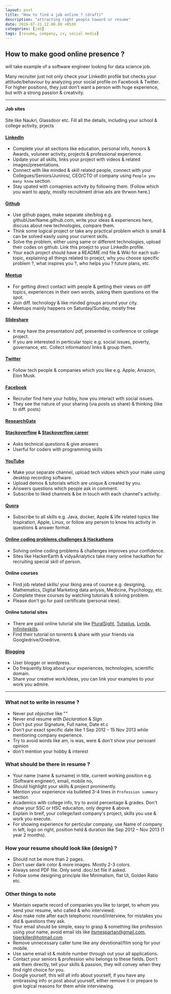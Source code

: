 ```yaml
---
layout: post
title: "How to find a job online ? (draft)"
description: "attracting right people toward ur resume"
date: 2016-07-31 12.00.00 +0530
categories: [job]
tags: [resume, company, cv, social media]
---
```


## How to make good online presence ?

will take example of a software engineer looking for data science job.

Many recruiter just not only check your LinkedIn profile but checks your attitude/behaviour by analyzing your social profile on Facebook & Twitter.
For higher positions, they just don't want a person with huge experience, but with a strong passion & creativity.

---

#### Job sites

Site like Naukri, Glassdoor etc.
Fill all the details, including your school & college activity, prjects

#### [LinkedIn](https://www.linkedin.com/)

- Complete your all sections like education, personal info, honors & Awards, voluneer activity, projects & professional experience.
- Update your all skills, links your project with videos & related images/presentations.
- Connect with like minded & skill related people, connect with your Collegues/Seniors/Juniros/, CEO/CTO of company using `People you many know` section.
- Stay upated with comapnies activity by following them. (Follow which you want to apply, mostly recruitment drive ads are thrwon here.)

#### [Github](https://github.com/)

- Use github pages, make separate site/blog e.g. githubUserName.github.com, write your ideas & experiences here,
  discuss about new technologies, compare them.
- Think some logical project or take any practical problem which is small & can be solved easily using your current skills.
- Solve the problem, either using same or different technologies, upload their codes on github. Link this proejct to your LinkedIn profile.
- Your each project should have a README.md file & Wiki for each sub-topic,
  explaining all things related to proejct, why you choose specific problem ?, what inspires you ?, who helps you ? future plans, etc.

#### [Meetup](https://www.meetup.com/)

- For getting direct contact with people & getting their views on diff topics,
  experiences in their own words, asking them questions on the spot.
- Join diff. technology & like minded groups around your city.
- Meetups mainly happens on Saturday/Sunday, mostly free

#### [Slideshare](https://www.slideshare.net/)

- It may have the presentation/ pdf, presented in conference or college project.
- If you are interested in perticular topic e.g. social issues, poverty, governance, etc.
  Collect information/ links & group them.

#### [Twitter](https://www.twitter.com/)

- Follow tech people & companies which you like e.g. Apple, Amazon, Elon Musk.


#### [Facebook](https://www.facebook.com/)

- Recruiter find here your hobby, how you interact with social issues.
- They see the nature of your sharing (via posts us share) & thinking (like to diff. posts)

#### [ResearchGate](https://www.researchgate.net/)

#### [Stackoverflow](https://stackoverflow.com/) & [Stackoverflow career](https://careers.stackoverflow.com/)

- Asks technical questions & give answers
- Userful for coders with programming skills

#### [YouTube](https://www.youtube.com/)

- Make your separate channel, upload tech vidoes which your make using desktop recording software.
- Upload demos & tutorials which are unique & created by you.
- Answers questions which people ask in comment.
- Subscribe to liked channels & be in touch with each channel's activity.

#### [Quora](https://www.quora.com/)

- Subscribe to all skills e.g. Java, docker, Apple & life related topics like Inspiration, Apple, Linux,
  or follow any person to know his activity in questions & answer format.

#### [Online coding problems,challenges & Hackathons](https://sagarnikam123.github.com/programming/2015/10/14/programming-challenges-problems-resources)

- Solving online coding problems & challenges improves your confidence.
- Sites like HackerEarth & vidyaAnalytics take many online hackathon for recruiting special skill of person.


#### Online courses

- Find job related skills/ your liking area of course e.g. designing, Mathematics, Digital Marketing
  data anlysis, Medicine, Psychology, etc.
- Complete these courses by watching tutorials & solving problem.
- Please don't go for paid certificate (personal view).

#### Online tutorial sites

- There are paid online tutorial site like [PluralSight](https://www.pluralsight.com/),
  [Tutsplus](https://tutsplus.com/), [Lynda](https://www.lynda.com/), [Infiniteskills](https://www.infiniteskills.com/).
- Find their tutorial on torrents & share with your friends via Googledrive/Onedrive.

#### [Blogging](https://www.blogger.com/)

- User blogger or wordpress.
- Do frequently blog about your experiences, technologies, scientific domain.
- Share your creative work/ideas, you can link your examples to your work you admire.

---

### What not to write in resume ?

- Never put *objective* like ""
- Never end resume with *Declaration* & *Sign*
- Don't put your Signature, Full name, Date et.c
- Don't pur exact specific date like 1 Sep 2012 – 15 Nov 2013 while mentioning company experience.
- Try to avoid words like am, is was, were & don't show your persoanl opinion
- don't mention your hobby & interest

### What should be there in resume ?

- Your name (name & surname) in title, current working position e.g. (Software engineer), email, mobile no,
- Should highlight your skills & project prominently.
- Mention your experience via bulleted 3-4 lines in `Profession summary` section
- Academics with college info, try to avoid percentage & grades. Don't show your SSC or HSC educaiton, only degree & above.
- Explain in breif, your college/last company's project, skills you use & work you execute.
- For showing experience for perticular company, use Name of company in left, logo on right,
  position held & duration like Sep 2012 – Nov 2013 (1 year 2 months).

### How your resume should look like (design) ?

- Should not be more than 2 pages.
- Don't user dark color & more images. Mostly 2-3 colors.
- Always send PDF file. Only send .doc/.txt file if asked.
- Follow some designing principle like Minimalism, flat UI, Golden Ratio etc.

### Other things to note

- Maintain separte record of companies you like to target, to whom you send your resume, who called & who interviewd.
- Also make note after each telephonic round/interview, for mistakes you did & questions they ask.
- Your email should be simple, easy to grasp & something like profession using your name, avoid email ids like itsmespartan@gmail.com, tigerkiller@hotmail.com
- Remove unnecessary caller tune like any devotional/film song for your mobile.
- Use same email id & mobile number through out your all applications.
- Contact your seniors & profession who belongs to these fields.
  Don't ask them directly, tell your skills & passion, they will convey when they find right choice for you.
- Google yourself, this will all info about yourself, if you have any embrassing info or post about yourself,
  either remove it or prepare to give logical reasons for them while interviewing.
